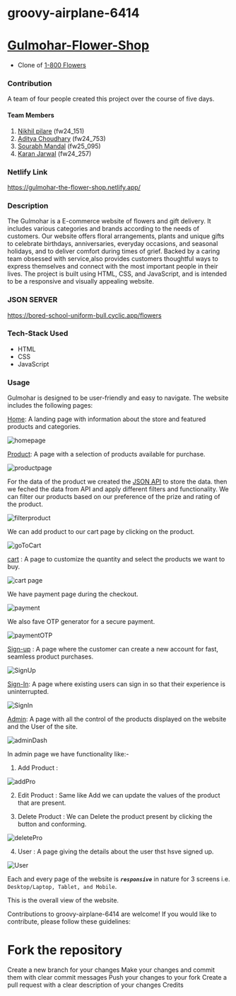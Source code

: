 # groovy-airplane-6414

# [Gulmohar-Flower-Shop](https://gulmohar-the-flower-shop.netlify.app/)

- Clone of [1-800 Flowers](https://www.1800flowers.com/)

### Contribution

A team of four people created this project over the course of five days.
#### Team Members
1. [Nikhil pilare]() (fw24_151)
2. [Aditya Choudhary](https://github.com/Aditya-Choudhary0) (fw24_753)
3. [Sourabh Mandal](https://github.com/Sourabh-2101) (fw25_095)
4. [Karan Jarwal](https://github.com/karanjarwal999) (fw24_257)

### Netlify Link
https://gulmohar-the-flower-shop.netlify.app/

### Description
The Gulmohar is a E-commerce website of flowers and gift delivery. It includes various categories and brands according to the needs of customers.
Our website offers floral arrangements, plants and unique gifts to celebrate birthdays, anniversaries, everyday occasions, and seasonal holidays, and to deliver comfort during times of grief. Backed by a caring team obsessed with service,also provides customers thoughtful ways to express themselves and connect with the most important people in their lives.
The project is built using HTML, CSS, and JavaScript, and is intended to be a responsive and visually appealing website.

### JSON SERVER 
https://bored-school-uniform-bull.cyclic.app/flowers

### Tech-Stack Used 

- HTML
- CSS
- JavaScript


### Usage
Gulmohar is designed to be user-friendly and easy to navigate. The website includes the following pages:

[Home](/index.html): A landing page with information about the store and featured products and categories.


![homepage](https://user-images.githubusercontent.com/113030961/229373643-9f50cfe7-e0c5-44ef-b22a-87a9c10a2c6d.JPG)


[Product](/product.html): A page with a selection of products available for purchase.


![productpage](https://user-images.githubusercontent.com/113030961/229373765-76e74729-1b63-4fe8-b1f3-66fa1b114313.JPG)

For the data of the product we created the [JSON API](https://bored-school-uniform-bull.cyclic.app/flowers) to store the data.
then we feched the data from API and apply different filters and functionality.
We can filter our products based on our preference of the prize and rating of the product.


![filterproduct](https://user-images.githubusercontent.com/113030961/229374190-28286884-4ab8-4893-a21a-fd8a49f3da34.jpg)

We can add product to our cart page by clicking on the product.


![goToCart](https://user-images.githubusercontent.com/113030961/229374678-9a98a4e5-dce5-4dba-9c31-76c9ac831c2c.JPG)

[cart](/cart.html) : A page to customize the quantity and select the products we want to buy.


![cart page](https://user-images.githubusercontent.com/113030961/229377894-8056d101-18c7-491e-b307-834c467b046f.JPG)

We have payment page during the checkout.


![payment](https://user-images.githubusercontent.com/113030961/229378074-986f4911-73bb-4c66-9ac7-c6908c5fcc6f.JPG)

We also fave OTP generator for a secure payment.

  
![paymentOTP](https://user-images.githubusercontent.com/113030961/229378132-d3be3a52-54c9-41df-a251-b383476e2605.JPG)

[Sign-up](/SignUp.html) : A page where the customer can create a new account for fast, seamless product purchases.


![SignUp](https://user-images.githubusercontent.com/113030961/229378273-2d6164e0-cc47-4692-b700-4f275f707a9b.JPG)

[Sign-In](SignIn.html): A page where existing users can sign in so that their experience is uninterrupted.


![SignIn](https://user-images.githubusercontent.com/113030961/229378411-e38b3230-d483-4e76-8cb9-b5af89b75f55.JPG)

[Admin](/admin.html): A page with all the control of the products displayed on the website and the User of the site.


![adminDash](https://user-images.githubusercontent.com/113030961/229378973-c0deec98-e451-4f7f-883a-cda4a16aef3d.JPG)

In admin page we have functionality like:-

1. Add Product : 


![addPro](https://user-images.githubusercontent.com/113030961/229379178-7f8c39e4-ebcc-4ecc-9d4c-beea196892cb.JPG)

2. Edit Product : Same like Add we can update the values of the product that are present.

3. Delete Product : We can Delete the product present by clicking the button and conforming.


![deletePro](https://user-images.githubusercontent.com/113030961/229379349-7df49f96-bf28-42b7-8b41-c01599f83e34.JPG)

4. User : A page giving the details about the user thst hsve signed up.


![User](https://user-images.githubusercontent.com/113030961/229379479-ca5c61b1-b319-49fb-ae5f-05fc85686ab3.JPG)

Each and every page of the website  is ***`responsive`*** in nature for 3 screens i.e. `Desktop/Laptop, Tablet, and Mobile`.

This is the overall view of the website.


Contributions to groovy-airplane-6414 are welcome! If you would like to contribute, please follow these guidelines:

# Fork the repository
Create a new branch for your changes
Make your changes and commit them with clear commit messages
Push your changes to your fork
Create a pull request with a clear description of your changes
Credits




